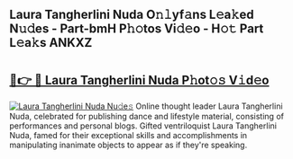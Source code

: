 ## Laura Tangherlini Nuda O𝚗𝚕yf𝚊ns L𝚎a𝚔ed N𝚞𝚍es - Part-bmH P𝚑𝚘tos Vi𝚍𝚎o - H𝚘𝚝 Part L𝚎a𝚔s ANKXZ

# <h2><a href="http://kf4skr.oniu.top/?m=Laura+Tangherlini+Nuda">🔗👉 🔴 Laura Tangherlini Nuda P𝚑ot𝚘𝚜 V𝚒d𝚎o</a></h2>

[![Laura Tangherlini Nuda Nu𝚍e𝚜](https://i.imgur.com/0qMVB7G.gif)](http://kf4skr.oniu.top/?m=Laura+Tangherlini+Nuda)
Online thought leader Laura Tangherlini Nuda, celebrated for publishing dance and lifestyle material, consisting of performances and personal blogs. Gifted ventriloquist Laura Tangherlini Nuda, famed for their exceptional skills and accomplishments in manipulating inanimate objects to appear as if they're speaking.  
